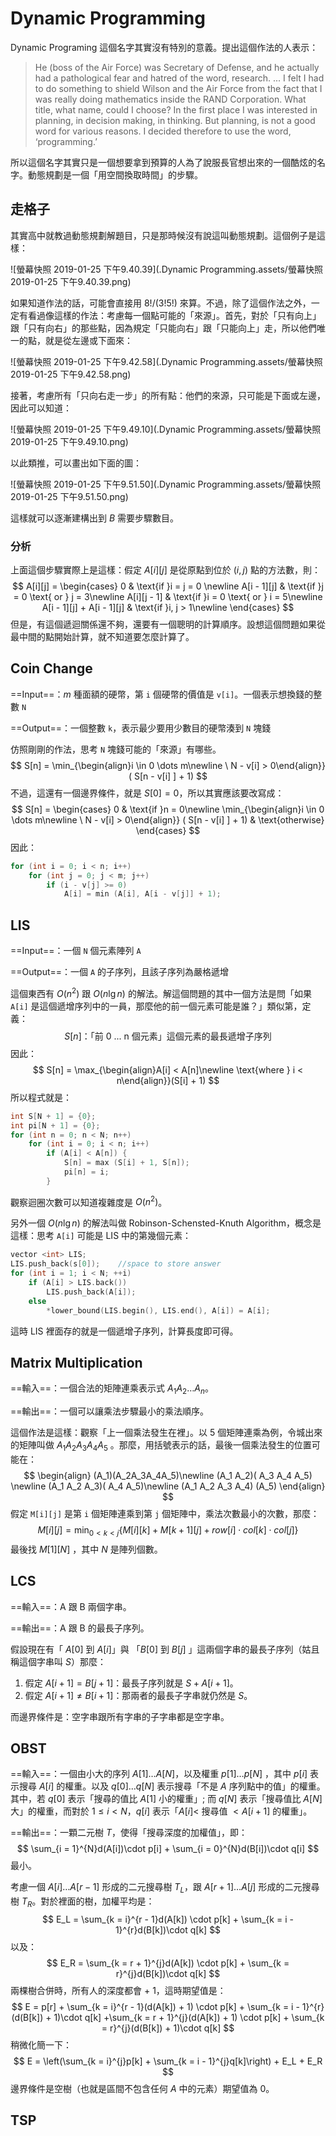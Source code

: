 # Dynamic Programming

Dynamic Programing 這個名字其實沒有特別的意義。提出這個作法的人表示：

> He (boss of the Air Force) was Secretary of Defense, and he actually had a pathological fear and hatred of the word, research. ... I felt I had to do something to shield Wilson and the Air Force from the fact that I was really doing mathematics inside the RAND Corporation. What title, what name, could I choose? In the first place I was interested in planning, in decision making, in thinking. But planning, is not a good word for various reasons. I decided therefore to use the word, ‘programming.’

所以這個名字其實只是一個想要拿到預算的人為了說服長官想出來的一個酷炫的名字。動態規劃是一個「用空間換取時間」的步驟。

## 走格子

其實高中就教過動態規劃解題目，只是那時候沒有說這叫動態規劃。這個例子是這樣：

![螢幕快照 2019-01-25 下午9.40.39](.Dynamic Programming.assets/螢幕快照 2019-01-25 下午9.40.39.png)

如果知道作法的話，可能會直接用 $8!/(3!5!)$ 來算。不過，除了這個作法之外，一定有看過像這樣的作法：考慮每一個點可能的「來源」。首先，對於「只有向上」跟「只有向右」的那些點，因為規定「只能向右」跟「只能向上」走，所以他們唯一的點，就是從左邊或下面來：

![螢幕快照 2019-01-25 下午9.42.58](.Dynamic Programming.assets/螢幕快照 2019-01-25 下午9.42.58.png)

接著，考慮所有「只向右走一步」的所有點：他們的來源，只可能是下面或左邊，因此可以知道：

![螢幕快照 2019-01-25 下午9.49.10](.Dynamic Programming.assets/螢幕快照 2019-01-25 下午9.49.10.png)

以此類推，可以畫出如下面的圖：

![螢幕快照 2019-01-25 下午9.51.50](.Dynamic Programming.assets/螢幕快照 2019-01-25 下午9.51.50.png)

 這樣就可以逐漸建構出到 $B$ 需要步驟數目。

### 分析

上面這個步驟實際上是這樣：假定 $A[i][j]$ 是從原點到位於 $(i, j)$ 點的方法數，則：
$$
A[i][j] = \begin{cases}
0 & \text{if }i = j = 0 \newline
A[i - 1][j] & \text{if }j = 0 \text{ or } j = 3\newline
A[i][j - 1] & \text{if }i = 0 \text{ or } i = 5\newline
A[i - 1][j] + A[i - 1][j] & \text{if }i, j > 1\newline
\end{cases}
$$
但是，有這個遞迴關係還不夠，還要有一個聰明的計算順序。設想這個問題如果從最中間的點開始計算，就不知道要怎麼計算了。

## Coin Change

==Input==：$m$ 種面額的硬幣，第 `i` 個硬幣的價值是 `v[i]`。一個表示想換錢的整數 `N`

==Output==：一個整數 `k`，表示最少要用少數目的硬幣湊到 `N` 塊錢

仿照剛剛的作法，思考 `N` 塊錢可能的「來源」有哪些。
$$
S[n] = \min_{\begin{align}i \in 0 \dots m\newline \ N - v[i] > 0\end{align}} ( S[n - v[i] ] + 1)
$$
不過，這還有一個邊界條件，就是 $S[0] = 0$，所以其實應該要改寫成：
$$
S[n] = 
\begin{cases}
0 & \text{if }n = 0\newline
\min_{\begin{align}i \in 0 \dots m\newline \ N - v[i] > 0\end{align}} ( S[n - v[i] ] + 1) & \text{otherwise}
\end{cases}
$$
因此：

```c
for (int i = 0; i < n; i++)
    for (int j = 0; j < m; j++)
        if (i - v[j] >= 0)
            A[i] = min (A[i], A[i - v[j]] + 1);
```

## LIS

==Input==：一個 `N` 個元素陣列 `A`

==Output==：一個 `A` 的子序列，且該子序列為嚴格遞增

這個東西有 $O(n^2)$ 跟 $O(n\lg n)$ 的解法。解這個問題的其中一個方法是問「如果 `A[i]` 是這個遞增序列中的一員，那麼他的前一個元素可能是誰？」類似第，定義：
$$
S[n]：\text{「前 0 ... n 個元素」這個元素的最長遞增子序列}
$$
因此：
$$
S[n] = \max_{\begin{align}A[i] < A[n]\newline \text{where } i < n\end{align}}(S[i] + 1)
$$
所以程式就是：

```c
int S[N + 1] = {0}; 
int pi[N + 1] = {0}; 
for (int n = 0; n < N; n++)
    for (int i = 0; i < n; i++)
        if (A[i] < A[n]) {
            S[n] = max (S[i] + 1, S[n]);
            pi[n] = i;
        }
```

觀察迴圈次數可以知道複雜度是 $O(n^2)​$。

另外一個 $O(n\lg n)$ 的解法叫做 Robinson-Schensted-Knuth Algorithm，概念是這樣：思考 `A[i]` 可能是 LIS 中的第幾個元素：

```c
vector <int> LIS;
LIS.push_back(s[0]);	//space to store answer
for (int i = 1; i < N; ++i)
    if (A[i] > LIS.back())
        LIS.push_back(A[i]);
    else
        *lower_bound(LIS.begin(), LIS.end(), A[i]) = A[i];
```

這時 LIS 裡面存的就是一個遞增子序列，計算長度即可得。

## Matrix Multiplication

==輸入==：一個合法的矩陣連乘表示式 $A_1A_2 \dots A_n​$。

==輸出==：一個可以讓乘法步驟最小的乘法順序。

這個作法是這樣：觀察「上一個乘法發生在裡」。以 5 個矩陣連乘為例，令城出來的矩陣叫做 $A_1 A_2 A_3 A_4 A_5$  。那麼，用括號表示的話，最後一個乘法發生的位置可能在：
$$
\begin{align}
(A_1)(A_2A_3A_4A_5)\newline
(A_1 A_2)( A_3 A_4 A_5) \newline
(A_1 A_2 A_3)( A_4 A_5)\newline
(A_1 A_2 A_3 A_4) (A_5)
\end{align}
$$
假定 `M[i][j]` 是第 `i` 個矩陣連乘到第 `j` 個矩陣中，乘法次數最小的次數，那麼：
$$
M[i][j] = \min_{0 < k < j}\{M[i][k] + M[k + 1][j] + row[i]\cdot col[k]\cdot col[j]\}
$$
最後找 $M[1][N]$ ，其中 $N$ 是陣列個數。

## LCS

==輸入==：A 跟 B 兩個字串。

==輸出==：A 跟 B 的最長子序列。

假設現在有「 $A[0]$ 到 $A[i]$」與 「$B[0]$ 到 $B[j]$ 」這兩個字串的最長子序列（姑且稱這個字串叫 $S$）那麼：

1. 假定 $A[i + 1] = B[j + 1]$：最長子序列就是 $S + A[i + 1]$。
2. 假定 $A[i + 1] \neq B[i + 1]$：那兩者的最長子字串就仍然是 $S$。

而邊界條件是：空字串跟所有字串的子字串都是空字串。

## OBST

==輸入==：一個由小大的序列 $A[1] \dots A[N]$，以及權重 $p[1] \dots p[N]$ ，其中 $p[i]$ 表示搜尋 $A[i]$ 的權重。以及 $q[0] \dots q[N]$ 表示搜尋「不是 $A$ 序列點中的值」的權重。其中，若 $q[0]$ 表示「搜尋的值比 $A[1]$ 小的權重」; 而 $q[N]$ 表示「搜尋值比 $A[N]$ 大」的權重，而對於 $1 \leq i < N$，$q[i]$ 表示「$A[i]<$ 搜尋值 $< A[i + 1]$ 的權重」。

==輸出==：一顆二元樹 $T$，使得「搜尋深度的加權值」，即：
$$
\sum_{i = 1}^{N}d(A[i])\cdot p[i] + \sum_{i = 0}^{N}d(B[i])\cdot q[i]
$$
最小。

考慮一個 $A[i] \dots A[r - 1]$ 形成的二元搜尋樹 $T_L$，跟 $A[r + 1] \dots A[j]$ 形成的二元搜尋樹 $T_R$。對於裡面的樹，加權平均是：
$$
E_L = \sum_{k = i}^{r - 1}d(A[k]) \cdot p[k] + \sum_{k = i - 1}^{r}d(B[k])\cdot q[k]
$$
以及：
$$
E_R = \sum_{k = r + 1}^{j}d(A[k]) \cdot p[k] + \sum_{k = r}^{j}d(B[k])\cdot q[k]
$$
兩棵樹合併時，所有人的深度都會 + 1，這時期望值是：
$$
E = p[r] + \sum_{k = i}^{r - 1}(d(A[k]) + 1) \cdot p[k] + \sum_{k = i - 1}^{r}(d(B[k]) + 1)\cdot q[k] +\sum_{k = r + 1}^{j}(d(A[k]) + 1) \cdot p[k] + \sum_{k = r}^{j}(d(B[k]) + 1)\cdot q[k]
$$
稍微化簡一下：
$$
E = \left(\sum_{k = i}^{j}p[k] + \sum_{k = i - 1}^{j}q[k]\right) + E_L + E_R
$$
邊界條件是空樹（也就是區間不包含任何 $A$ 中的元素）期望值為 0。

## TSP

